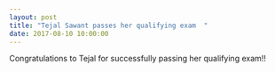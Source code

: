 ```yaml
---
layout: post
title: "Tejal Sawant passes her qualifying exam  "
date: 2017-08-10 10:00:00
---
```

Congratulations to Tejal for successfully passing her qualifying exam!! 

